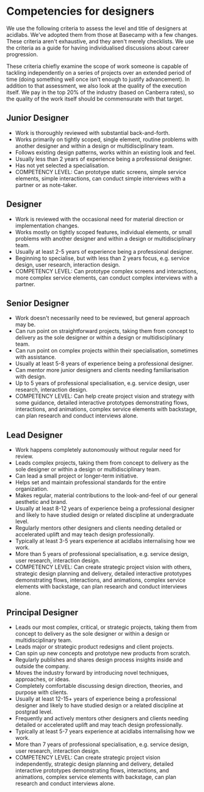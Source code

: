# Competencies for designers

We use the following criteria to assess the level and title of designers at acidlabs. We've adopted them from those at Basecamp with a few changes. These criteria aren't exhaustive, and they aren't merely checklists. We use the criteria as a guide for having individualised discussions about career progression.

These criteria chiefly examine the scope of work someone is capable of tackling independently on a series of projects over an extended period of time (doing something well once isn't enough to justify advancement). In addition to that assessment, we also look at the quality of the execution itself. We pay in the top 20% of the industry (based on Canberra rates), so the quality of the work itself should be commensurate with that target.

## Junior Designer
* Work is thoroughly reviewed with substantial back-and-forth.
* Works primarily on tightly scoped, single element, routine problems with another designer and within a design or multidisciplinary team.
* Follows existing design patterns, works within an existing look and feel.
* Usually less than 2 years of experience being a professional designer.
* Has not yet selected a specialisation.
* COMPETENCY LEVEL: Can prototype static screens, simple service elements, simple interactions, can conduct simple interviews with a partner or as note-taker.

## Designer
* Work is reviewed with the occasional need for material direction or implementation changes.
* Works mostly on tightly scoped features, individual elements, or small problems with another designer and within a design or multidisciplinary team.
* Usually at least 2-5 years of experience being a professional designer.
* Beginning to specialise, but with less than 2 years focus, e.g. service design, user research, interaction design.
* COMPETENCY LEVEL: Can prototype complex screens and interactions, more complex service elements, can conduct complex interviews with a partner.

## Senior Designer
* Work doesn't necessarily need to be reviewed, but general approach may be.
* Can run point on straightforward projects, taking them from concept to delivery as the sole designer or within a design or multidisciplinary team.
* Can run point on complex projects within their specialisation, sometimes with assistance.
* Usually at least 5-8 years of experience being a professional designer.
* Can mentor more junior designers and clients needing familiarisation with design.
* Up to 5 years of professional specialisation, e.g. service design, user research, interaction design.
* COMPETENCY LEVEL: Can help create project vision and strategy with some guidance, detailed interactive prototypes demonstrating flows, interactions, and animations, complex service elements with backstage, can plan research and conduct interviews alone.

## Lead Designer
* Work happens completely autonomously without regular need for review.
* Leads complex projects, taking them from concept to delivery as the sole designer or within a design or multidisciplinary team.
* Can lead a small project or longer-term initiative.
* Helps set and maintain professional standards for the entire organization.
* Makes regular, material contributions to the look-and-feel of our general aesthetic and brand.
* Usually at least 8-12 years of experience being a professional designer and likely to have studied design or related discipline at undergraduate level.
* Regularly mentors other designers and clients needing detailed or accelerated uplift and may teach design professionally.
* Typically at least 3-5 years experience at acidlabs internalising how we work.
* More than 5 years of professional specialisation, e.g. service design, user research, interaction design.
* COMPETENCY LEVEL: Can create strategic project vision with others, strategic design planning and delivery, detailed interactive prototypes demonstrating flows, interactions, and animations, complex service elements with backstage, can plan research and conduct interviews alone.

## Principal Designer
* Leads our most complex, critical, or strategic projects, taking them from concept to delivery as the sole designer or within a design or multidisciplinary team.
* Leads major or strategic product redesigns and client projects.
* Can spin up new concepts and prototype new products from scratch.
* Regularly publishes and shares design process insights inside and outside the company.
* Moves the industry forward by introducing novel techniques, approaches, or ideas.
* Completely comfortable discussing design direction, theories, and purpose with clients.
* Usually at least 12-15+ years of experience being a professional designer and likely to have studied design or a related discipline at postgrad level.
* Frequently and actively mentors other designers and clients needing detailed or accelerated uplift and may teach design professionally.
* Typically at least 5-7 years experience at acidlabs internalising how we work.
* More than 7 years of professional specialisation, e.g. service design, user research, interaction design.
* COMPETENCY LEVEL: Can create strategic project vision independently, strategic design planning and delivery, detailed interactive prototypes demonstrating flows, interactions, and animations, complex service elements with backstage, can plan research and conduct interviews alone.

